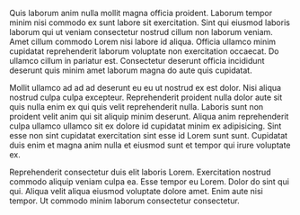 Quis laborum anim nulla mollit magna officia proident. Laborum tempor minim nisi commodo ex sunt labore sit exercitation. Sint qui eiusmod laboris laborum qui ut veniam consectetur nostrud cillum non laborum veniam. Amet cillum commodo Lorem nisi labore id aliqua. Officia ullamco minim cupidatat reprehenderit laborum voluptate non exercitation occaecat. Do ullamco cillum in pariatur est. Consectetur deserunt officia incididunt deserunt quis minim amet laborum magna do aute quis cupidatat.

Mollit ullamco ad ad ad deserunt eu eu ut nostrud ex est dolor. Nisi aliqua nostrud culpa culpa excepteur. Reprehenderit proident nulla dolor aute sit quis nulla enim ex qui quis velit reprehenderit nulla. Laboris sunt non proident velit anim qui sit aliquip minim deserunt. Aliqua anim reprehenderit culpa ullamco ullamco sit ex dolore id cupidatat minim ex adipisicing. Sint esse non sint cupidatat exercitation sint esse id Lorem sunt sunt. Cupidatat duis enim et magna anim nulla et eiusmod sunt et tempor qui irure voluptate ex.

Reprehenderit consectetur duis elit laboris Lorem. Exercitation nostrud commodo aliquip veniam culpa ea. Esse tempor eu Lorem. Dolor do sint qui qui. Aliqua velit aliqua eiusmod voluptate dolore amet. Enim aute nisi tempor. Ut commodo minim laborum consectetur consectetur.

